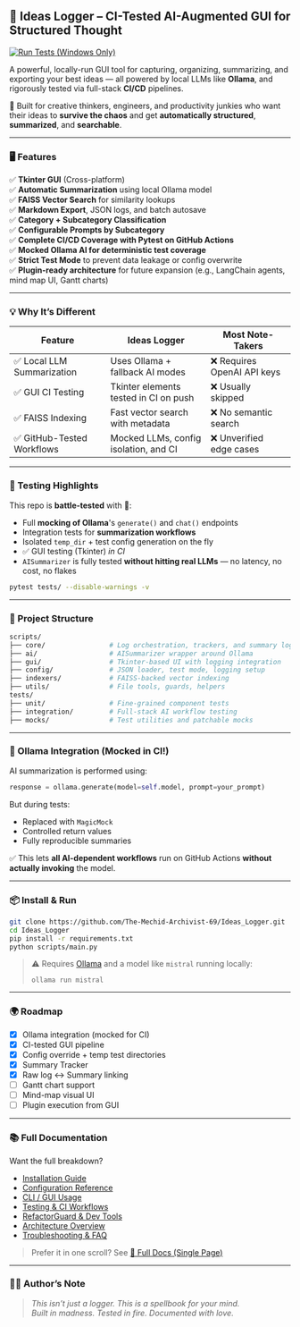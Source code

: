 ## 🚀 Ideas Logger – CI-Tested AI-Augmented GUI for Structured Thought

[![Run Tests (Windows Only)](https://github.com/The-Mechid-Archivist-69/Ideas_Logger/actions/workflows/pytest.yml/badge.svg)](https://github.com/The-Mechid-Archivist-69/Ideas_Logger/actions/workflows/pytest.yml)

A powerful, locally-run GUI tool for capturing, organizing, summarizing, and exporting your best ideas — all powered by local LLMs like **Ollama**, and rigorously tested via full-stack **CI/CD** pipelines.  

🧠 Built for creative thinkers, engineers, and productivity junkies who want their ideas to **survive the chaos** and get **automatically structured**, **summarized**, and **searchable**.

---

### 🖥️ Features

✅ **Tkinter GUI** (Cross-platform)  
✅ **Automatic Summarization** using local Ollama model  
✅ **FAISS Vector Search** for similarity lookups  
✅ **Markdown Export**, JSON logs, and batch autosave  
✅ **Category + Subcategory Classification**  
✅ **Configurable Prompts by Subcategory**  
✅ **Complete CI/CD Coverage with Pytest on GitHub Actions**  
✅ **Mocked Ollama AI for deterministic test coverage**  
✅ **Strict Test Mode** to prevent data leakage or config overwrite  
✅ **Plugin-ready architecture** for future expansion (e.g., LangChain agents, mind map UI, Gantt charts)

---

### 💡 Why It’s Different

| Feature                     | Ideas Logger                          | Most Note-Takers            |
|----------------------------|----------------------------------------|-----------------------------|
| ✅ Local LLM Summarization | Uses Ollama + fallback AI modes        | ❌ Requires OpenAI API keys |
| ✅ GUI CI Testing          | Tkinter elements tested in CI on push  | ❌ Usually skipped          |
| ✅ FAISS Indexing          | Fast vector search with metadata       | ❌ No semantic search       |
| ✅ GitHub-Tested Workflows | Mocked LLMs, config isolation, and CI  | ❌ Unverified edge cases    |

---

### 🧪 Testing Highlights

This repo is **battle-tested** with 🔬:

- Full **mocking of Ollama**'s `generate()` and `chat()` endpoints
- Integration tests for **summarization workflows**
- Isolated `temp_dir` + test config generation on the fly
- ✅ GUI testing (Tkinter) *in CI*
- `AISummarizer` is fully tested **without hitting real LLMs** — no latency, no cost, no flakes

```bash
pytest tests/ --disable-warnings -v
```

---

### 📁 Project Structure

```bash
scripts/
├── core/                # Log orchestration, trackers, and summary logic
├── ai/                  # AISummarizer wrapper around Ollama
├── gui/                 # Tkinter-based UI with logging integration
├── config/              # JSON loader, test mode, logging setup
├── indexers/            # FAISS-backed vector indexing
├── utils/               # File tools, guards, helpers
tests/
├── unit/                # Fine-grained component tests
├── integration/         # Full-stack AI workflow testing
├── mocks/               # Test utilities and patchable mocks
```

---

### 🧠 Ollama Integration (Mocked in CI!)

AI summarization is performed using:

```python
response = ollama.generate(model=self.model, prompt=your_prompt)
```

But during tests:

- Replaced with `MagicMock`
- Controlled return values
- Fully reproducible summaries

✅ This lets **all AI-dependent workflows** run on GitHub Actions **without actually invoking** the model.

---

### 📦 Install & Run

```bash
git clone https://github.com/The-Mechid-Archivist-69/Ideas_Logger.git
cd Ideas_Logger
pip install -r requirements.txt
python scripts/main.py
```

> ⚠ Requires [Ollama](https://ollama.com/) and a model like `mistral` running locally:
> ```
> ollama run mistral
> ```

---

### 🌍 Roadmap

- [x] Ollama integration (mocked for CI)
- [x] CI-tested GUI pipeline
- [x] Config override + temp test directories
- [x] Summary Tracker
- [x] Raw log ↔ Summary linking
- [ ] Gantt chart support
- [ ] Mind-map visual UI
- [ ] Plugin execution from GUI

---
### 📚 Full Documentation

Want the full breakdown?

- [Installation Guide](docs/install.md)
- [Configuration Reference](docs/config.md)
- [CLI / GUI Usage](docs/usage.md)
- [Testing & CI Workflows](docs/testing.md)
- [RefactorGuard & Dev Tools](docs/dev_tools.md)
- [Architecture Overview](docs/architecture.md)
- [Troubleshooting & FAQ](docs/troubleshooting.md)

> Prefer it in one scroll? See [📘 Full Docs (Single Page)](docs/README_Full.md)
---

### 🧙‍♂️ Author’s Note

> _This isn’t just a logger. This is a spellbook for your mind._  
> _Built in madness. Tested in fire. Documented with love._

